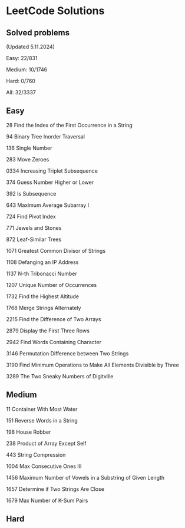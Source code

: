 # LeetCode Solutions

## Solved problems

(Updated 5.11.2024)

Easy: 22/831

Medium: 10/1746

Hard: 0/760

All: 32/3337

## Easy

28 Find the Index of the First Occurrence in a String

94 Binary Tree Inorder Traversal

136 Single Number

283 Move Zeroes

0334 Increasing Triplet Subsequence

374 Guess Number Higher or Lower

392 Is Subsequence

643 Maximum Average Subarray I

724 Find Pivot Index

771 Jewels and Stones

872 Leaf-Similar Trees

1071 Greatest Common Divisor of Strings

1108 Defanging an IP Address

1137 N-th Tribonacci Number

1207 Unique Number of Occurrences

1732 Find the Highest Altitude

1768 Merge Strings Alternately

2215 Find the Difference of Two Arrays

2879 Display the First Three Rows

2942 Find Words Containing Character

3146 Permutation Difference between Two Strings

3190 Find Minimum Operations to Make All Elements Divisible by Three

3289 The Two Sneaky Numbers of Digitville

## Medium

11 Container With Most Water

151 Reverse Words in a String

198 House Robber

238 Product of Array Except Self

443 String Compression

1004 Max Consecutive Ones III

1456 Maximum Number of Vowels in a Substring of Given Length

1657 Determine if Two Strings Are Close

1679 Max Number of K-Sum Pairs

## Hard
